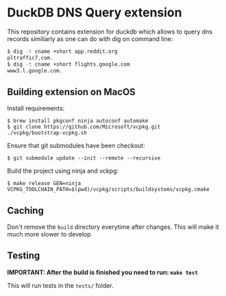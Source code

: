 # DuckDB DNS Query extension
This repository contains extension for duckdb which allows to query dns records similiarly as one can do with dig on command line:
```sh
$ dig -t cname +short app.reddit.org
pltraffic7.com.
$ dig -t cname +short flights.google.com
www3.l.google.com.
```

## Building extension on MacOS
Install requirements:
```
$ brew install pkgconf ninja autoconf automake
$ git clone https://github.com/Microsoft/vcpkg.git
./vcpkg/bootstrap-vcpkg.sh
```

Ensure that git submodules have been checkout:
```
$ git submodule update --init --remote --recursive
```

Build the project using ninja and vckpg:
```
$ make release GEN=ninja VCPKG_TOOLCHAIN_PATH=$(pwd)/vcpkg/scripts/buildsystems/vcpkg.cmake
```

## Caching
Don't remove the `build` directory everytime after changes. This will make it much more slower to develop

## Testing
**IMPORTANT: After the build is finished you need to run: `make test`**

This will run tests in the `tests/` folder.